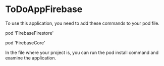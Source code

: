 # ToDoAppFirebase
To use this application, you need to add these commands to your pod file.

pod 'FirebaseFirestore'

pod 'FirebaseCore'

In the file where your project is, you can run the pod install command and examine the application.
